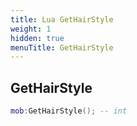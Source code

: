 ```yaml
---
title: Lua GetHairStyle
weight: 1
hidden: true
menuTitle: GetHairStyle
---
```

## GetHairStyle
```lua
mob:GetHairStyle(); -- int
```